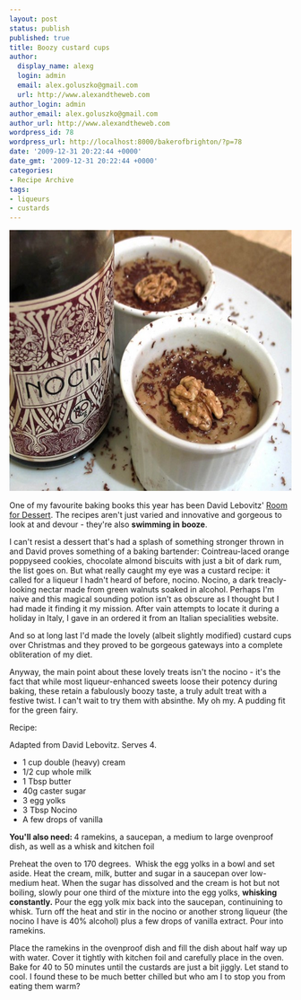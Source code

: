 ```yaml
---
layout: post
status: publish
published: true
title: Boozy custard cups
author:
  display_name: alexg
  login: admin
  email: alex.goluszko@gmail.com
  url: http://www.alexandtheweb.com
author_login: admin
author_email: alex.goluszko@gmail.com
author_url: http://www.alexandtheweb.com
wordpress_id: 78
wordpress_url: http://localhost:8000/bakerofbrighton/?p=78
date: '2009-12-31 20:22:44 +0000'
date_gmt: '2009-12-31 20:22:44 +0000'
categories:
- Recipe Archive
tags:
- liqueurs
- custards
---
```

<p><a href="/images/2010/01/4232079692_0828eb5cae_b.jpg"><img src="/images/2010/01/4232079692_0828eb5cae_b-620x465.jpg" alt="Nocino Liqueur Custards" title="Nocino Liqueur Custards" width="620" height="465" class="alignnone size-medium wp-image-117" /></a></p>
<p>One of my favourite baking books this year has been  David Lebovitz' <a href="http://www.amazon.com/gp/product/0060191856?ie=UTF8&amp;tag=elisecom&amp;linkCode=as2&amp;camp=1789&amp;creative=9325&amp;creativeASIN=0060191856">Room for Dessert</a>. The recipes aren't just varied and innovative and gorgeous to look at and devour - they're also <strong>swimming in booze</strong>.</p>
<p>I can't resist a dessert that's had a splash of something stronger thrown in and David proves something of a baking bartender: Cointreau-laced orange poppyseed cookies, chocolate almond biscuits with just a bit of dark rum, the list goes on. But what really caught my eye was a custard recipe: it called for a liqueur I hadn't heard of before, nocino. Nocino, a dark treacly-looking nectar made from green walnuts soaked in alcohol. Perhaps I'm naive and this magical sounding potion isn't as obscure as I thought but I had made it finding it my mission. After vain attempts to locate it during a holiday in Italy, I gave in an ordered it from an Italian specialities website.</p>
<p>And so at long last I'd made the lovely (albeit slightly modified) custard cups over Christmas and they proved to be gorgeous gateways into a complete obliteration of my diet.</p>
<p>Anyway, the main point about these lovely treats isn't the nocino - it's the fact that while most liqueur-enhanced sweets loose their potency during baking, these retain a fabulously boozy taste, a truly adult treat with a festive twist. I can't wait to try them with absinthe. My oh my. A pudding fit for the green fairy.</p>
<p>Recipe:</p>
<p>Adapted from  David Lebovitz. Serves 4.</p>
<ul>
<li>1 cup double (heavy) cream</li>
<li>1/2 cup whole milk</li>
<li>1 Tbsp butter</li>
<li>40g caster sugar</li>
<li>3 egg yolks</li>
<li>3 Tbsp Nocino</li>
<li>A few drops of vanilla</li>
</ul>
<p><strong>You'll also need: </strong>4 ramekins, a saucepan, a medium to large ovenproof dish, as well as a whisk and kitchen foil</p>
<p>Preheat the oven to 170 degrees.  Whisk the egg yolks in a bowl and set aside. Heat the cream, milk, butter and sugar in a saucepan over low-medium heat. When the sugar has dissolved and the cream is hot but not boiling, slowly pour one third of the mixture into the egg yolks, <strong>whisking constantly.</strong> Pour the egg yolk mix back into the saucepan, continuining to whisk. Turn off the heat and stir in the nocino or another strong liqueur (the nocino I have is 40% alcohol) plus a few drops of vanilla extract. Pour into ramekins.</p>
<p>Place the ramekins in the ovenproof dish and fill the dish about half way up with water. Cover it tightly with kitchen foil and carefully place in the oven. Bake for 40 to 50 minutes until the custards are just a bit jiggly. Let stand to cool. I found these to be much better chilled but who am I to stop you from eating them warm?</p>
